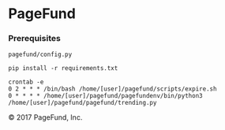 # PageFund

### Prerequisites

```
pagefund/config.py
```

```
pip install -r requirements.txt
```

```
crontab -e
0 2 * * * /bin/bash /home/[user]/pagefund/scripts/expire.sh
0 * * * * /home/[user]/pagefund/pagefundenv/bin/python3 /home/[user]/pagefund/pagefund/trending.py
```

&copy; 2017 PageFund, Inc.
